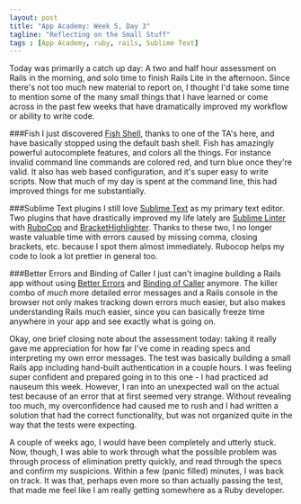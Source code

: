 ```yaml
---
layout: post
title: "App Academy: Week 5, Day 3"
tagline: "Reflecting on the Small Stuff"
tags : [App Academy, ruby, rails, Sublime Text]
---
```

Today was primarily a catch up day: A two and half hour assessment on Rails in the morning, and solo time to finish Rails Lite in the afternoon. Since there's not too much new material to report on, I thought I'd take some time to mention some of the many small things that I have learned or come across in the past few weeks that have dramatically improved my workflow or ability to write code.

###Fish
I just discovered [Fish Shell](http://fishshell.com/), thanks to one of the TA's here, and have basically stopped using the default bash shell. Fish has amazingly powerful autocomplete features, and colors all the things. For instance invalid command line commands are colored red, and turn blue once they're valid. It also has web based configuration, and it's super easy to write scripts. Now that much of my day is spent at the command line, this had improved things for me substantially.

###Sublime Text plugins
I still love [Sublime Text](http://www.sublimetext.com/) as my primary text editor. Two plugins that have drastically improved my life lately are [Sublime Linter](https://github.com/SublimeLinter/SublimeLinter3) with [RuboCop](https://github.com/bbatsov/rubocop) and [BracketHighlighter](https://github.com/facelessuser/BracketHighlighter). Thanks to these two, I no longer waste valuable time with errors caused by missing comma, closing brackets, etc. because I spot them almost immediately. Rubocop helps my code to look a lot prettier in general too.

###Better Errors and Binding of Caller
I just can't imagine building a Rails app without using [Better Errors](https://github.com/charliesome/better_errors) and [Binding of Caller](https://github.com/banister/binding_of_caller) anymore. The killer combo of *much* more detailed error messages and a Rails console in the browser not only makes tracking down errors much easier, but also makes understanding Rails much easier, since you can basically freeze time anywhere in your app and see exactly what is going on.

Okay, one brief closing note about the assessment today: taking it really gave me appreciation for how far I've come in reading specs and interpreting my own error messages. The test was basically building a small Rails app including hand-built authentication in a couple hours. I was feeling super confident and prepared going in to this one - I had practiced ad nauseum this week. However, I ran into an unexpected wall on the actual test because of an error that at first seemed very strange. Without revealing too much, my overconfidence had caused me to rush and I had written a solution that had the correct functionality, but was not organized quite in the way that the tests were expecting.

A couple of weeks ago, I would have been completely and utterly stuck. Now, though, I was able to work through what the possible problem was through process of elimination pretty quickly, and read through the specs and confirm my suspicions. Within a few (panic filled) minutes, I was back on track. It was that, perhaps even more so than actually passing the test, that made me feel like I am really getting somewhere as a Ruby developer.